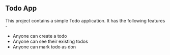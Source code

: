 ## Todo App

This project contains a simple Todo application.
It has the following features -

- Anyone can create a todo
- Anyone can see their existing todos
- Anyone can mark todo as don
